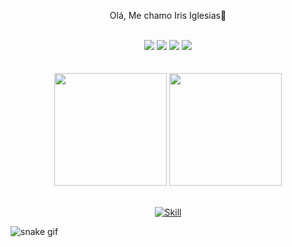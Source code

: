 <div align="center">  
  
  Olá, Me chamo Iris Iglesias👋
  
 
<br>
 
 <div> 
  <a href="https://www.linkedin.com/in/%C3%ADris-grego-iglesias-280826226/" target="_blank"><img src="https://img.shields.io/badge/LinkedIn-0077B5?style=for-the-badge&logo=linkedin&logoColor=white" target="_blank"></a>
  <a href="https://www.instagram.com/iris_iglesias18/" target="_blank"><img src="https://img.shields.io/badge/-Instagram-%23E4405F?style=for-the-badge&logo=instagram&logoColor=white" target="_blank"></a>
 	<a href="https://www.facebook.com/iris.iglesias.7" target="_blank"><img src="https://img.shields.io/badge/Facebook-1877F2?style=for-the-badge&logo=facebook&logoColor=white" target="_blank"></a>
   <a href="https://www.tiktok.com/@irisiglesias34" target="_blank"><img src="https://img.shields.io/badge/TikTok-000000?style=for-the-badge&logo=tiktok&logoColor=white" target="_blank"></a>
</div>
<br><br>
</div>
<div align="center">  
<img height="180em" src="https://github-readme-stats.vercel.app/api?username=Iglesias18&show_icons=true&theme=radical">
<img height="180em" src="https://github-readme-stats.vercel.app/api/top-langs/?username=Iglesias18&layout=compact&langs_count=7&theme=radical">
<br><br>
  
[![Skill](https://skillicons.dev/icons?i=html,css,js,vscode,git,mysql)](https://skillicons.dev)

</div>

![snake gif](https://github.com/Iglesias18/Iglesias18/blob/output/github-contribution-grid-snake.svg)
